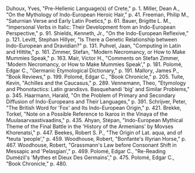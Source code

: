 Duhoux, Yves, "Pre-Hellenic Language(s) of Crete," p. 1.
Miller, Dean A., "On the Mythology of Indo-European Heroic Hair," p. 41.
Freeman, Philip M., "Saturnian Verse and Early Latin Poetics," p. 61.
Bauer, Brigitte L. M., "Impersonal Verbs in Italic: Their Development from an Indo-European Perspective," p. 91.
Shields, Kenneth, Jr., "On the Indo-European Reflexive," p. 121.
Levitt, Stephan Hillyer, "Is There a Genetic Relationship between Indo-European and Dravidian?" p. 131.
Puhvel, Jaan, "Computing in Latin and Hittite," p. 161.
Zimmer, Stefan, "Modern Necromancy, or How to Make Mummies Speak," p. 163.
Mair, Victor H., "Comments on Stefan Zimmer, 'Modern Necromancy, or How to Make Mummies Speak'," p. 181.
Polomé, Edgar C., "Germanic Etymological Dictionary," p. 191.
Mallory, James P., "Book Reviews," p. 199.
Polomé, Edgar C., "Book Chronicle," p. 205.
Tuite, Kevin, "Achilles and the Caucasus," p. 289.
Vennemann, Theo, "Etymology and Phonotactics: Latin grandisvs. Basquehandi 'big' and Similar Problems," p. 345.
Haarmann, Harald, "On the Problem of Primary and Secondary Diffusion of Indo-Europeans and Their Languages," p. 391.
Schrijver, Peter, "The British Word for 'Fox' and Its Indo-European Origin," p. 421.
Brekke, Torkel, "Note on a Possible Reference to Ikaros in the Vinaya of the Muulasarvaastivaadins," p. 435.
Ahyan, Stépan, "Indo-European Mythical Theme of the Final Battle in the 'History of the Armenians' by Movses Khorenatsi," p. 447.
Beekes, Robert S. P., "The Origin of Lat. aqua, and of *teuta 'people'," p. 459.
Woodhouse, Robert, "Bonfante's Illyrian Horse," p. 467.
Woodhouse, Robert, "Grassmann's Law before Consonant Shift in Messapic and 'Pelasgian'," p. 469.
Polomé, Edgar C., "Re-Reading Dumézil's 'Mythes et Dieux Des Germains'," p. 475.
Polomé, Edgar C., "Book Chronicle," p. 480.